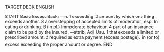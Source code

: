 TARGET DECK
ENGLISH

START
Basic
Excess
Back: —n. 1 exceeding. 2 amount by which one thing exceeds another. 3 a overstepping of accepted limits of moderation, esp. In eating or drinking. B (in pl.) Immoderate behaviour. 4 part of an insurance claim to be paid by the insured. —attrib. Adj. Usu. 1 that exceeds a limited or prescribed amount. 2 required as extra payment (excess postage).  in (or to) excess exceeding the proper amount or degree.
END
